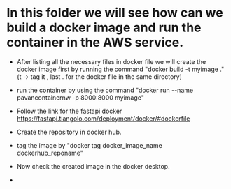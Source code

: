 <h1> In this folder we will see how can we build a docker image and run the container in the AWS service. </h1>

- After listing all the necessary files in docker file we will create the docker image first by running the command "docker build -t myimage ." (t -> tag it , last . for the docker file in the same directory)

- run the container by using the command "docker run --name pavancontainernw -p 8000:8000 myimage"

- Follow the link for the fastapi docker https://fastapi.tiangolo.com/deployment/docker/#dockerfile

- Create the repository in docker hub.

- tag the image by "docker tag docker_image_name dockerhub_reponame"

- Now check the created image in the docker desktop. 

- 